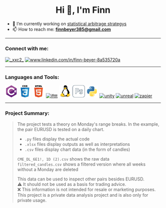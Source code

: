 <h1 align="center">Hi 👋, I'm Finn</h1>

- 🔭 I’m currently working on [statistical arbitrage strategys](https://github.com/finnbeyer/Statistical-edge)  
- 📫 How to reach me: **finnbeyer385@gmail.com**

---

<h3 align="left">Connect with me:</h3>
<p align="left">
<a href="https://twitter.com/_xxc2_" target="blank"><img align="center" src="https://raw.githubusercontent.com/rahuldkjain/github-profile-readme-generator/master/src/images/icons/Social/twitter.svg" alt="_xxc2_" height="30" width="40" /></a>
<a href="https://linkedin.com/in/www.linkedin.com/in/finn-beyer-8a535720a" target="blank"><img align="center" src="https://raw.githubusercontent.com/rahuldkjain/github-profile-readme-generator/master/src/images/icons/Social/linked-in-alt.svg" alt="www.linkedin.com/in/finn-beyer-8a535720a" height="30" width="40" /></a>
</p>

---

<h3 align="left">Languages and Tools:</h3>
<p align="left"> 
  <a href="https://www.w3schools.com/cs/" target="_blank" rel="noreferrer"><img src="https://raw.githubusercontent.com/devicons/devicon/master/icons/csharp/csharp-original.svg" alt="csharp" width="40" height="40"/></a> 
  <a href="https://www.w3schools.com/css/" target="_blank" rel="noreferrer"><img src="https://raw.githubusercontent.com/devicons/devicon/master/icons/css3/css3-original-wordmark.svg" alt="css3" width="40" height="40"/></a> 
  <a href="https://www.w3.org/html/" target="_blank" rel="noreferrer"><img src="https://raw.githubusercontent.com/devicons/devicon/master/icons/html5/html5-original-wordmark.svg" alt="html5" width="40" height="40"/></a> 
  <a href="https://ifttt.com/" target="_blank" rel="noreferrer"><img src="https://www.vectorlogo.zone/logos/ifttt/ifttt-ar21.svg" alt="ifttt" width="40" height="40"/></a> 
  <a href="https://www.linux.org/" target="_blank" rel="noreferrer"><img src="https://raw.githubusercontent.com/devicons/devicon/master/icons/linux/linux-original.svg" alt="linux" width="40" height="40"/></a> 
  <a href="https://www.photoshop.com/en" target="_blank" rel="noreferrer"><img src="https://raw.githubusercontent.com/devicons/devicon/master/icons/photoshop/photoshop-line.svg" alt="photoshop" width="40" height="40"/></a> 
  <a href="https://www.python.org" target="_blank" rel="noreferrer"><img src="https://raw.githubusercontent.com/devicons/devicon/master/icons/python/python-original.svg" alt="python" width="40" height="40"/></a> 
  <a href="https://unity.com/" target="_blank" rel="noreferrer"><img src="https://www.vectorlogo.zone/logos/unity3d/unity3d-icon.svg" alt="unity" width="40" height="40"/></a> 
  <a href="https://unrealengine.com/" target="_blank" rel="noreferrer"><img src="https://raw.githubusercontent.com/kenangundogan/fontisto/036b7eca71aab1bef8e6a0518f7329f13ed62f6b/icons/svg/brand/unreal-engine.svg" alt="unreal" width="40" height="40"/></a> 
  <a href="https://zapier.com" target="_blank" rel="noreferrer"><img src="https://www.vectorlogo.zone/logos/zapier/zapier-icon.svg" alt="zapier" width="40" height="40"/></a> 
</p>

---

<h3 align="left">Project Summary:</h3>

> The project tests a theory on Monday's range breaks. In the example, the pair EURUSD is tested on a daily chart.  
> 
> - `.py` files display the actual code  
> - `.xlsx` files display outputs as well as interpretations  
> - `.csv` files display chart data (in the form of candles)  
>
> `CME_DL_6E1!, 1D (2).csv` shows the raw data  
> `filtered_candles.csv` shows a filtered version where all weeks without a Monday are deleted  
>
> This data can be used to inspect other pairs besides EURUSD.  
> ⚠️ It should not be used as a basis for trading advice.  
> ❌ This information is not intended for resale or marketing purposes.
> This project is a private data analysis project and is also only for private usage. 
